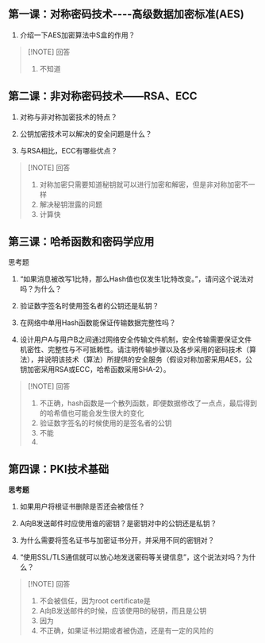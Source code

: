 ## 第一课：对称密码技术----高级数据加密标准(AES)

1. 介绍一下AES加密算法中S盒的作用？


> [!NOTE] 回答
> 1. 不知道

## 第二课：非对称密码技术——RSA、ECC

1. 对称与非对称加密技术的特点？

2. 公钥加密技术可以解决的安全问题是什么？

3. 与RSA相比，ECC有哪些优点？
> [!NOTE] 回答
> 1. 对称加密只需要知道秘钥就可以进行加密和解密，但是非对称加密不一样
> 2. 解决秘钥泄露的问题
> 3. 计算快

## 第三课：哈希函数和密码学应用
思考题

1. “如果消息被改写1比特，那么Hash值也仅发生1比特改变。”，请问这个说法对吗？为什么？

2. 验证数字签名时使用签名者的公钥还是私钥？

3. 在网络中单用Hash函数能保证传输数据完整性吗？

4. 设计用户A与用户B之间通过网络安全传输文件机制，安全传输需要保证文件机密性、完整性与不可抵赖性。请注明传输步骤以及各步采用的密码技术（算法），并说明该技术（算法）所提供的安全服务（假设对称加密采用AES，公钥加密采用RSA或ECC，哈希函数采用SHA-2）。
> [!NOTE] 回答
> 1. 不正确，hash函数是一个散列函数，即便数据修改了一点点，最后得到的哈希值也可能会发生很大的变化
> 2. 验证数字签名的时候使用的是签名者的公钥
> 3. 不能
> 4. 


## 第四课：PKI技术基础

**思考题**

1. 如果用户将根证书删除是否还会被信任？

2. A向B发送邮件时应使用谁的密钥？是密钥对中的公钥还是私钥？

3. 为什么需要将签名证书与加密证书分开，并采用不同的密钥对？

4. “使用SSL/TLS通信就可以放心地发送密码等关键信息”，这个说法对吗？为什么？

> [!NOTE] 回答
> 1.  不会被信任，因为root certificate是
> 2. A向B发送邮件的时候，应该使用B的秘钥，而且是公钥
> 3. 因为
> 4. 不正确，如果证书过期或者被伪造，还是有一定的风险的


